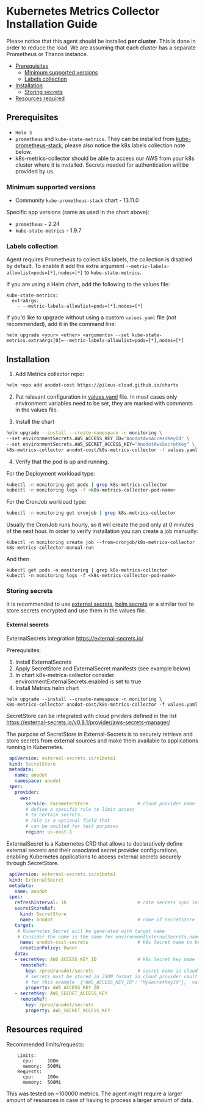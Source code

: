 # Kubernetes Metrics Collector Installation Guide

Please notice that this agent should be installed **per cluster**. This is done in order to reduce the load. We are assuming that each cluster has a separate Prometheus or Thanos instance. 

- [Prerequisites](#prerequisites)
  * [Minimum supported versions](#minimum-supported-versions)
  * [Labels collection](#labels-collection)
- [Installation](#installation)
  * [Storing secrets](#storing-secrets)
- [Resources required](#resources-required)

## Prerequisites

- `Helm 3`
- `prometheus` and `kube-state-metrics`. They can be installed from [kube-prometheus-stack](https://github.com/prometheus-community/helm-charts/tree/main/charts/kube-prometheus-stack), please also notice the k8s labels collection note below.
- k8s-metrics-collector should be able to access our AWS from your k8s cluster where it is installed. Secrets needed for authentication will be provided by us.

### Minimum supported versions

- Community `kube-prometheus-stack` chart - 13.11.0

Specific app versions (same as used in the chart above):

- `prometheus` - 2.24
- `kube-state-metrics` - 1.9.7

### Labels collection
Agent requires Prometheus to collect k8s labels, the collection is disabled by default. To enable it add the extra argument `--metric-labels-allowlist=pods=[*],nodes=[*]` to `kube-state-metrics`.

If you are using a Helm chart, add the following to the values file:
```
kube-state-metrics:
  extraArgs:
    - --metric-labels-allowlist=pods=[*],nodes=[*]
```

If you’d like to upgrade without using a custom `values.yaml` file (not recommended), add it in the command line:
```
helm upgrade <your> <other> <arguments> --set kube-state-metrics.extraArgs[0]=--metric-labels-allowlist=pods=[*],nodes=[*]
```


## Installation

1. Add Metrics collector repo:

```bash
helm repo add anodot-cost https://pileus-cloud.github.io/charts
```

2. Put relevant configuration in [values.yaml](https://github.com/pileus-cloud/charts/blob/main/helm-chart-sources/k8s-metrics-collector/values.yaml) file. In most cases only environment variables need to be set, they are marked with comments in the values file.

3. Install the chart

```bash
helm upgrade --install --create-namespace -n monitoring \
--set environmentSecrets.AWS_ACCESS_KEY_ID="AnodotAwsAccessKeyId" \
--set environmentSecrets.AWS_SECRET_ACCESS_KEY="AnodotAwsSecretKey" \
k8s-metrics-collector anodot-cost/k8s-metrics-collector -f values.yaml
```

4. Verify that the pod is up and running. 

For the Deployment workload type:
```bash
kubectl -n monitoring get pods | grep k8s-metrics-collector
kubectl -n monitoring logs -f <k8s-metrics-collector-pod-name>
```

For the CronJob workload type:
```bash
kubectl -n monitoring get cronjob | grep k8s-metrics-collector
```
Usually the CronJob runs hourly, so it will create the pod only at 0 minutes of the next hour. In order to verify installation you can create a job manually:
```
kubectl -n monitoring create job --from=cronjob/k8s-metrics-collector k8s-metrics-collector-manual-run
```
And then
```
kubectl get pods -n monitoring | grep k8s-metrics-collector
kubectl -n monitoring logs -f <k8s-metrics-collector-pod-name>
```

### Storing secrets
It is recommended to use [external secrets](https://github.com/external-secrets/external-secrets), [helm secrets](https://github.com/jkroepke/helm-secrets) or a similar tool to store secrets encrypted and use them in the values file.

#### External secrets

ExternalSecrets integration https://external-secrets.io/

Prerequisites: 
1. Install ExternalSecrets
2. Apply SecretStore and ExternalSecret manifests (see example below)
3. In chart k8s-metrics-collector consider environmentExternalSecrets.enabled is set to true
4. Install Metrics helm chart 
```
helm upgrade --install --create-namespace -n monitoring \
k8s-metrics-collector anodot-cost/k8s-metrics-collector -f values.yaml
```

SecretStore can be integrated with cloud prviders defined in the list https://external-secrets.io/v0.8.1/provider/aws-secrets-manager/

The purpose of SecretStore in External-Secrets is to securely retrieve and store secrets from external sources and make them available to applications running in Kubernetes.

```yaml
 apiVersion: external-secrets.io/v1beta1
 kind: SecretStore
 metadata:
   name: anodot
   namespace: anodot
 spec:
   provider:
     aws:
       service: ParameterStore                  # cloud provider name
       # define a specific role to limit access
       # to certain secrets.
       # role is a optional field that
       # can be omitted for test purposes
       region: us-east-1
```

ExternalSecret is a Kubernetes CRD that allows to declaratively define external secrets and their associated secret provider configurations, enabling Kubernetes applications to access external secrets securely through SecretStore.

```yaml
 apiVersion: external-secrets.io/v1beta1
 kind: ExternalSecret
 metadata:
   name: anodot
 spec:
   refreshInterval: 1h                          # rate secrets sync interval
   secretStoreRef:
     kind: SecretStore
     name: anodot                               # name of SecretStore
   target:
    # Kubernetes Secret will be generated with target name
    # Consider the name is the same for environmentExternalSecrets.name in chart k8s-metrics-collector
     name: anodot-cost-secrets                  # k8s Secret name to be created
     creationPolicy: Owner
   data:
   - secretKey: AWS_ACCESS_KEY_ID               # k8s Secret key name 
     remoteRef:
       key: /prod/anodot/secrets                # secret name in cloud vault
       # secrets must be stored in JSON format in cloud provider vault
       # for this example  {"AWS_ACCESS_KEY_ID": "MySecretKeyId"},  value MySecretKeyId will be fetched based on key AWS_ACCESS_KEY_ID
       property: AWS_ACCESS_KEY_ID              
   - secretKey: AWS_SECRET_ACCESS_KEY
     remoteRef:
       key: /prod/anodot/secrets
       property: AWS_SECRET_ACCESS_KEY
```

## Resources required

Recommended limits/requests:

```
    Limits:
      cpu:     100m
      memory:  500Mi
    Requests:
      cpu:     100m
      memory:  500Mi
```
This was tested on ~100000 metrics. The agent might require a larger amount of resources in case of having to process a larger amount of data.

